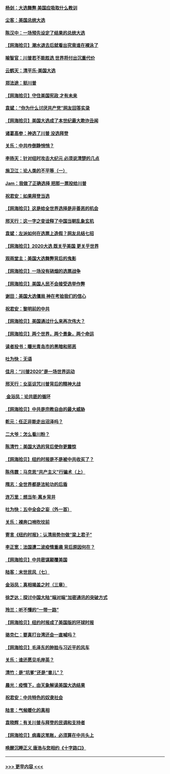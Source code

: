 #### [杨剑：大选舞弊 美国应吸取什么教训](../pages/nsc993/n12543937.md?t=11130151) 
#### [尘客：美国总统大选](../pages/nsc993/n12543828.md?t=11130151) 
#### [陈汉中：一场预先设定了结果的总统大选](../pages/nsc993/n12543564.md?t=11130151) 
#### [【网海拾贝】潮水退去后就看出究竟谁在裸泳了](../pages/nsc993/n12543321.md?t=11130151) 
#### [喻智官：川普若不能胜选 世界将付出沉重代价](../pages/nsc993/n12541352.md?t=11130151) 
#### [云鹤天：清平乐‧美国大选](../pages/nsc993/n12540916.md?t=11130151) 
#### [郑法途：挺川普](../pages/nsc993/n12540898.md?t=11130151) 
#### [【网海拾贝】守住美国宪政 才有未来](../pages/nsc993/n12540423.md?t=11130151) 
#### [袁斌：“你为什么讨厌共产党”网友回答实录](../pages/nsc993/n12540208.md?t=11130151) 
#### [【网海拾贝】美国大选成了本世纪最大欺诈丑闻](../pages/nsc993/n12538029.md?t=11130151) 
#### [诸葛高参：神选了川普 没选拜登](../pages/nsc993/n12537664.md?t=11130151) 
#### [关乐：中共咋倒静悄悄？](../pages/nsc993/n12537615.md?t=11130151) 
#### [李扬天：针对纽时攻击大纪元 必须说清楚的几点](../pages/nsc993/n12536001.md?t=11130151) 
#### [施卫江：论人类的不平等（一）](../pages/nsc993/n12535700.md?t=11130151) 
#### [Jam：我做了正确选择 把那一票投给川普](../pages/nsc993/n12535743.md?t=11130151) 
#### [祝君安：如果拜登当选](../pages/nsc993/n12535726.md?t=11130151) 
#### [【网海拾贝】这是给全世界选择是非善恶的机会](../pages/nsc993/n12535061.md?t=11130151) 
#### [邢天行：这一字之变诠释了中国当朝乱象玄机](../pages/nsc993/n12533446.md?t=11130151) 
#### [袁斌：左派如何在选票上造假？网友总结七招](../pages/nsc993/n12533180.md?t=11130151) 
#### [【网海拾贝】2020大选 既关乎美国 更关乎世界](../pages/nsc993/n12533161.md?t=11130151) 
#### [观雨堂主：美国大选舞弊背后的鬼影](../pages/nsc993/n12533153.md?t=11130151) 
#### [【网海拾贝】一场没有硝烟的选票战争](../pages/nsc993/n12531883.md?t=11130151) 
#### [【网海拾贝】美国人民不会接受选举作弊](../pages/nsc993/n12528850.md?t=11130151) 
#### [谢田：美国大选僵局 神在考验我们的信心](../pages/nsc993/n12527932.md?t=11130151) 
#### [祝君安：黎明前的中共](../pages/nsc993/n12524071.md?t=11130151) 
#### [【网海拾贝】美国通过什么来再次伟大？](../pages/nsc993/n12523844.md?t=11130151) 
#### [【网海拾贝】两个世界，两个景象，两个命运](../pages/nsc993/n12521419.md?t=11130151) 
#### [读者投书：曝光青岛市的黑暗和邪恶](../pages/nsc993/n12520988.md?t=11130151) 
#### [吐为快：无语](../pages/nsc993/n12518588.md?t=11130151) 
#### [佳月：“川普2020”是一场世界运动](../pages/nsc993/n12518581.md?t=11130151) 
#### [邢天行：女巫诅咒川普背后的精神大战](../pages/nsc993/n12517257.md?t=11130151) 
#### [ 金浴凤：论共匪的循环](../pages/nsc993/n12517133.md?t=11130151) 
#### [【网海拾贝】中共是宗教自由的最大威胁](../pages/nsc993/n12516879.md?t=11130151) 
#### [乾元：任正非能走出沼泽吗？](../pages/nsc993/n12515831.md?t=11130151) 
#### [二大爷：怎么看川粉？](../pages/nsc993/n12515820.md?t=11130151) 
#### [陈清竹：美国大选的背后使你更震惊](../pages/nsc993/n12515589.md?t=11130151) 
#### [【网海拾贝】纽约时报是不是被中共收买了？](../pages/nsc993/n12515122.md?t=11130151) 
#### [陈伟霆：马克思“共产主义”行骗术（上）](../pages/nsc993/n12510217.md?t=11130151) 
#### [隋志：全世界都是法轮功的后盾](../pages/nsc993/n12510636.md?t=11130151) 
#### [连万里：想当年‧离乡背井](../pages/nsc993/n12510623.md?t=11130151) 
#### [吐为快：五中全会之妄（外一首）](../pages/nsc993/n12510470.md?t=11130151) 
#### [关乐：裸奔口哨吹坟前](../pages/nsc993/n12510403.md?t=11130151) 
#### [寄言《纽约时报》：认清局势勿做“梁上君子”](../pages/nsc993/n12510042.md?t=11130151) 
#### [李正宽：法国遭二波疫情重袭 背后原因何在？](../pages/nsc993/n12509971.md?t=11130151) 
#### [【网海拾贝】中共密谋颠覆美国](../pages/nsc993/n12509816.md?t=11130151) 
#### [陆客：末世民风（七）](../pages/nsc993/n12507822.md?t=11130151) 
#### [金浴凤：真相揭盖之时（三章）](../pages/nsc993/n12507804.md?t=11130151) 
#### [徐芝达：探讨中国大陆“端对端”加密通讯的突破方式](../pages/nsc993/n12507682.md?t=11130151) 
#### [玲兰：听不懂的“一带一路”](../pages/nsc993/n12507669.md?t=11130151) 
#### [【网海拾贝】纽约时报成了美国版的环球时报](../pages/nsc993/n12507053.md?t=11130151) 
#### [骆克仁：要真打台湾还会一直喊吗？](../pages/nsc993/n12506843.md?t=11130151) 
#### [【网海拾贝】毛泽东的肿脸与习近平的风车](../pages/nsc993/n12504537.md?t=11130151) 
#### [关乐：谁还愿见毛岸英？](../pages/nsc993/n12503866.md?t=11130151) 
#### [清竹：是“坑爹”还是“害儿”？](../pages/nsc993/n12503034.md?t=11130151) 
#### [晨光：疫情下，由天象解读美国大选结果](../pages/nsc993/n12502536.md?t=11130151) 
#### [祝君安：中共特色的奴隶社会](../pages/nsc993/n12501529.md?t=11130151) 
#### [陆言：气候暖化的真相](../pages/nsc993/n12501183.md?t=11130151) 
#### [袁晓辉：有关川普与拜登的民调和支持者](../pages/nsc993/n12500433.md?t=11130151) 
#### [【网海拾贝】病毒这笔账，必须算在中共头上](../pages/nsc993/n12500320.md?t=11130151) 
#### [唤醒沉睡正义 唐浩与您相约《十字路口》](../pages/nsc993/n12497980.md?t=11130151) 

----
#### [ >>> 更早内容 <<< ](../indexes/nsc993-earlier.md)
